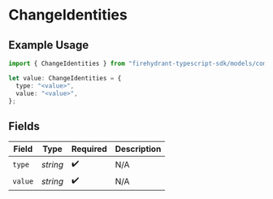 # ChangeIdentities

## Example Usage

```typescript
import { ChangeIdentities } from "firehydrant-typescript-sdk/models/components";

let value: ChangeIdentities = {
  type: "<value>",
  value: "<value>",
};
```

## Fields

| Field              | Type               | Required           | Description        |
| ------------------ | ------------------ | ------------------ | ------------------ |
| `type`             | *string*           | :heavy_check_mark: | N/A                |
| `value`            | *string*           | :heavy_check_mark: | N/A                |